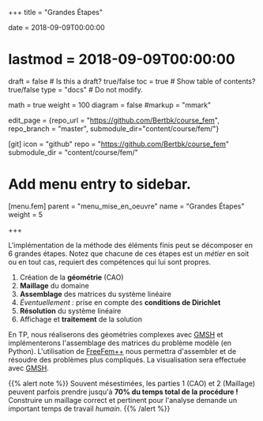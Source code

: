 +++
title = "Grandes Étapes"

date = 2018-09-09T00:00:00
# lastmod = 2018-09-09T00:00:00

draft = false  # Is this a draft? true/false
toc = true  # Show table of contents? true/false
type = "docs"  # Do not modify.

math = true
weight = 100
diagram = false
#markup = "mmark"

edit_page = {repo_url = "https://github.com/Bertbk/course_fem", repo_branch = "master", submodule_dir="content/course/fem/"}

[git]
  icon = "github"
  repo = "https://github.com/Bertbk/course_fem"
  submodule_dir = "content/course/fem/"


# Add menu entry to sidebar.
[menu.fem]
  parent = "menu_mise_en_oeuvre"
  name = "Grandes Étapes"
  weight = 5

+++

L'implémentation de la méthode des éléments finis peut se décomposer en 6 grandes étapes. Notez que chacune de ces étapes est un *métier* en soit ou en tout cas, requiert des compétences qui lui sont propres.

1. Création de la **géométrie** (CAO)
2. **Maillage** du domaine
3. **Assemblage** des matrices du système linéaire
4. *Éventuellement :* prise en compte des **conditions de Dirichlet**
5. **Résolution** du système linéaire
6. Affichage et **traitement** de la solution

En TP, nous réaliserons des géométries complexes avec [GMSH](https://gmsh.info) et implémenterons l'assemblage des matrices du problème modèle (en Python). L'utilisation de [FreeFem++](https://freefem.org) nous permettra d'assembler et de résoudre des problèmes plus compliqués. La visualisation sera effectuée avec [GMSH](https://gmsh.info).

{{% alert note %}}
Souvent mésestimées, les parties 1 (CAO) et 2 (Maillage) peuvent parfois prendre jusqu'à **70% du temps total de la procédure !** Construire un maillage correct et pertinent pour l'analyse demande un important temps de travail *humain*.
{{% /alert %}}
